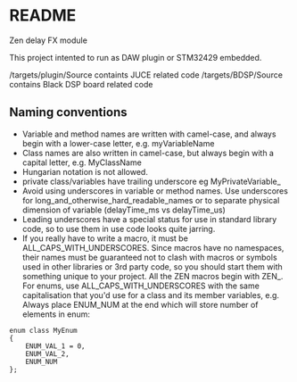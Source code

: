 #  README

Zen delay FX module 

This project intented to run as DAW plugin or  STM32429 embedded.

/targets/plugin/Source containts JUCE related code 
/targets/BDSP/Source contains Black DSP board related code 



## Naming conventions
 
- Variable and method names are written with camel-case, and always begin with a lower-case letter, e.g. myVariableName
- Class names are also written in camel-case, but always begin with a capital letter, e.g. MyClassName
- Hungarian notation is not allowed. 
- private class/variables have trailing underscore eg MyPrivateVariable_ 
- Avoid using underscores in variable or method names. Use underscores for long_and_otherwise_hard_readable_names or to separate physical dimension of variable (delayTime_ms vs delayTime_us)
- Leading underscores have a special status for use in standard library code, so to use them in use code looks quite jarring.
- If you really have to write a macro, it must be ALL_CAPS_WITH_UNDERSCORES.
Since macros have no namespaces, their names must be guaranteed not to clash with macros or symbols used in other libraries or 3rd party code, so you should start them with something unique to your project. All the ZEN macros begin with ZEN_. 
For enums, use ALL_CAPS_WITH_UNDERSCORES with the same capitalisation that you'd use for a class and its member variables, e.g. Always place ENUM_NUM at the end which will store number of elements in enum:
```
enum class MyEnum
{
    ENUM_VAL_1 = 0,
    ENUM_VAL_2,  
    ENUM_NUM
};
```
